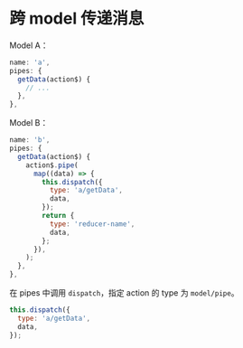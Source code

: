 # 跨 model 传递消息

Model A：
```javascript
name: 'a',
pipes: {
  getData(action$) {
    // ...
  },
},
```

Model B：
```javascript
name: 'b',
pipes: {
  getData(action$) {
    action$.pipe(
      map((data) => {
        this.dispatch({
          type: 'a/getData',
          data,
        });
        return {
          type: 'reducer-name',
          data,
        };
      }),
    );    
  },
},
```

在 pipes 中调用 `dispatch`，指定 action 的 type 为 `model/pipe`。
```javascript
this.dispatch({
  type: 'a/getData',
  data,
});
```